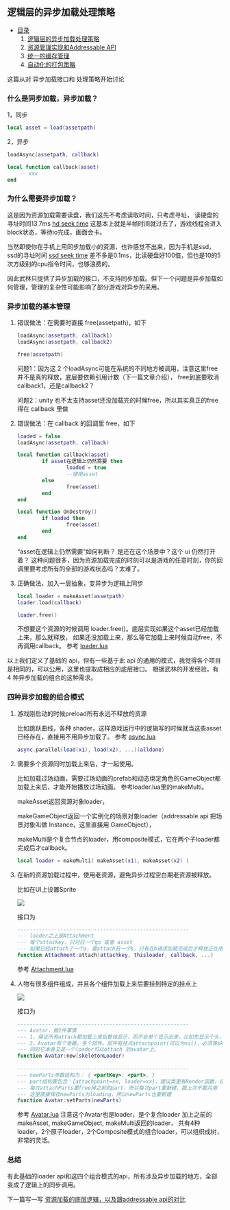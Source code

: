 ## 逻辑层的异步加载处理策略

* [目录](/index.md)
    1. [逻辑层的异步加载处理策略](/usage.md)
    2. [资源管理实现和Addressable API](/impl.md)
    3. [统一的缓存管理](/pool.md)
    4. [自动化的打包策略](/pack.md)

这篇从对  异步加载接口和 处理策略开始讨论  

### 什么是同步加载，异步加载？

1，同步

```lua
local asset = load(assetpath)
```

2，异步

```lua
loadAsync(assetpath, callback)

local function callback(asset)
    -- xxx
end
```

### 为什么需要异步加载？

这是因为资源加载需要读盘，我们这先不考虑读取时间，只考虑寻址，
读硬盘的寻址时间13.7ms [hd seek time](https://manybutfinite.com/post/what-your-computer-does-while-you-wait/)
这基本上就是半帧时间就过去了，游戏线程会进入block状态，等待io完成，画面会卡。

当然即使你在手机上用同步加载小的资源，也许感觉不出来，因为手机是ssd，
ssd的寻址时间 [ssd seek time](https://www.google.com/search?q=ssd+seek+time)
差不多是0.1ms，比读硬盘好100倍，但也是10的5次方级别的cpu指令时间，也够浪费的。  

因此武林只提供了异步加载的接口，不支持同步加载。但下一个问题是异步加载如何管理，管理的复杂性可能影响了部分游戏对异步的采用。

### 异步加载的基本管理  

1. 错误做法：在需要时直接 free(assetpath)，如下

    ```lua
    loadAsync(assetpath, callback1)
    loadAsync(assetpath, callback2)
    
    free(assetpath)
    ```
    
    问题1：因为这 2 个loadAsync可能在系统的不同地方被调用，注意这里free并不是真的释放，底层要依赖引用计数（下一篇文章介绍），
    free到底要取消callback1，还是callback2？
    
    问题2：unity 也不太支持asset还没加载完的时候free，所以其实真正的free得在 callback 里做

2. 错误做法：在 callback 的回调里 free，如下

    ```lua
    loaded = false
    loadAsync(assetpath, callback)
    
    local function callback(asset) 
            if asset在逻辑上仍然需要 then
                    loaded = true
                    --使用asset
            else
                    free(asset)
            end
    end
    
    local function OnDestroy()
            if loaded then
                    free(asset)
            end
    end
    ```
    
    “asset在逻辑上仍然需要”如何判断？ 是还在这个场景中？这个 ui 仍然打开着？
    这种问题很多，因为资源加载完成的时刻可以是游戏的任意时刻，你的回调里要考虑所有的全部的游戏状态吗？太难了。

3. 正确做法，加入一层抽象，变异步为逻辑上同步

    ```lua
    local loader = makeAsset(assetpath)
    loader.load(callback)
    
    loader.free()
    ```
    
    不想要这个资源的时候调用 loader.free()。底层实现如果这个asset已经加载上来，那么就释放，
    如果还没加载上来，那么等它加载上来时候自动free，不再调用callback。
    参考 [loader.lua](https://github.com/stallboy/unityres/blob/master/res/loader.lua)
    

以上我们定义了基础的 api，但有一些基于此 api 的通用的模式，我觉得各个项目是相同的，可以公用，这里也提取成相应的底层接口。
根据武林的开发经验，有 4 种异步加载的组合的这种需求。

### 四种异步加载的组合模式  

1. 游戏刚启动的时候preload所有永远不释放的资源

    比如跳跃曲线，各种 shader，这样游戏运行中的逻辑写的时候就当这些asset已经存在，直接用不用异步加载了。
    参考 [async.lua](https://github.com/stallboy/unityres/blob/master/res/async.lua)
    
    ```lua
    async.parallel(load(x1), load(x2), ...)(alldone)
    ```

2. 需要多个资源同时加载上来后，才一起使用。

    比如加载过场动画，需要过场动画的prefab和动态绑定角色的GameObject都加载上来后，才能开始播放过场动画。
    参考loader.lua里的makeMulti。
    
    makeAsset返回资源对象loader，
    
    makeGameObject返回一个实例化的场景对象loader（addressable api 把场景对象叫做 Instance，这里直接用 GameObject），
    
    makeMulti是个复合节点的loader，用composite模式，它在两个子loader都完成后才callback。

    ```lua
    local loader = makeMulti( makeAsset(x1), makeAsset(x2) )
    ```

3. 在新的资源加载过程中，使用老资源，避免异步过程空白期老资源被释放。

    比如在UI上设置Sprite

    ![](/attachment.png)

    接口为
    ```lua
    --------------------------------------------------------
    --- loader之上是Attachment
    --- 每个attackey，只对应一个go 或者 asset
    --- 如果已经attach了一个a，要attach另一个b，只有在b请求加载完成后才释放正在用的a，避免加载过程中出现空白。
    function Attachment:attach(attachkey, thisloader, callback, ...)
    ```

    参考 [Attachment.lua](https://github.com/stallboy/unityres/blob/master/res/Attachment.lua)

4. 人物有很多组件组成，并且各个组件加载上来后要挂到特定的挂点上
    
    ![](/avatar.png)
    
    接口为
    ```lua
    --------------------------------------------------------
    --- Avatar，做2件事情
    --- 1，保证所有attach都加载上来后整体显示，而不会单个显示出来，比如先显示个头，再显示身体就太怪了
    --- 2，Avatar有个骨骼，多个部件。部件有挂点attachpoint(可以为nil)，必须等skeleton加载完后才挂到attachpoint上
    --- 同时它本身又是一个loader可以attach 到avatar上。
    function Avatar:new(skeletonLoader)
     
    --------------------------------------------------------
    --- newParts参数结构为： { <partKey>: <part>, }
    --- part结构要包含：{attachpoint=xx, loader=xx}，建议类里有Render函数，在allAttachDone回调里依次调用各个part的Render
    --- 每次attachParts要free掉之前的part，所以每次part要新建，跟上次不要共用
    --- 这里直接保存newParts为loading，所以newParts也要新建
    function Avatar:setParts(newParts)
    ```
    
    参考 [Avatar.lua](https://github.com/stallboy/unityres/blob/master/res/Avatar.lua)
    注意这个Avatar也是loader，是个复合loader
    加上之前的makeAsset, makeGameObject, makeMulti返回的loader，
    共有4种loader，2个原子loader，2个Composite模式的组合loader，可以组织成树，非常的灵活。

### 总结

有此基础的loader api和这四个组合模式的api，所有涉及异步加载的地方，全部变成了逻辑上的同步调用。

下一篇写一写 [资源加载的底层逻辑，以及跟addressable api的对比](/impl.md)
